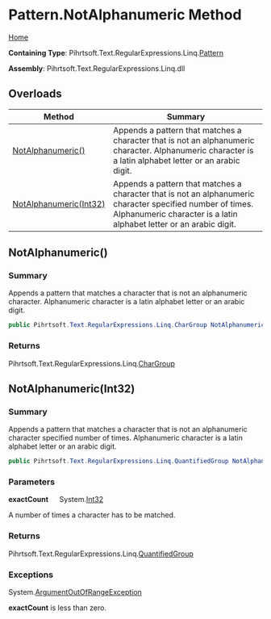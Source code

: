 # Pattern\.NotAlphanumeric Method

[Home](../../../../../../README.md)

**Containing Type**: Pihrtsoft\.Text\.RegularExpressions\.Linq\.[Pattern](../README.md)

**Assembly**: Pihrtsoft\.Text\.RegularExpressions\.Linq\.dll

## Overloads

| Method | Summary |
| ------ | ------- |
| [NotAlphanumeric()](#Pihrtsoft_Text_RegularExpressions_Linq_Pattern_NotAlphanumeric) | Appends a pattern that matches a character that is not an alphanumeric character\. Alphanumeric character is a latin alphabet letter or an arabic digit\. |
| [NotAlphanumeric(Int32)](#Pihrtsoft_Text_RegularExpressions_Linq_Pattern_NotAlphanumeric_System_Int32_) | Appends a pattern that matches a character that is not an alphanumeric character specified number of times\. Alphanumeric character is a latin alphabet letter or an arabic digit\. |

## NotAlphanumeric\(\) <a name="Pihrtsoft_Text_RegularExpressions_Linq_Pattern_NotAlphanumeric"></a>

### Summary

Appends a pattern that matches a character that is not an alphanumeric character\. Alphanumeric character is a latin alphabet letter or an arabic digit\.

```csharp
public Pihrtsoft.Text.RegularExpressions.Linq.CharGroup NotAlphanumeric()
```

### Returns

Pihrtsoft\.Text\.RegularExpressions\.Linq\.[CharGroup](../../CharGroup/README.md)

## NotAlphanumeric\(Int32\) <a name="Pihrtsoft_Text_RegularExpressions_Linq_Pattern_NotAlphanumeric_System_Int32_"></a>

### Summary

Appends a pattern that matches a character that is not an alphanumeric character specified number of times\. Alphanumeric character is a latin alphabet letter or an arabic digit\.

```csharp
public Pihrtsoft.Text.RegularExpressions.Linq.QuantifiedGroup NotAlphanumeric(int exactCount)
```

### Parameters

**exactCount** &emsp; System\.[Int32](https://docs.microsoft.com/en-us/dotnet/api/system.int32)

A number of times a character has to be matched\.

### Returns

Pihrtsoft\.Text\.RegularExpressions\.Linq\.[QuantifiedGroup](../../QuantifiedGroup/README.md)

### Exceptions

System\.[ArgumentOutOfRangeException](https://docs.microsoft.com/en-us/dotnet/api/system.argumentoutofrangeexception)

**exactCount** is less than zero\.

